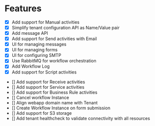 # Features

- [x] Add support for Manual activities
- [x] Simplify tenant configuration API as Name/Value pair
- [x] Add message API
- [x] Add support for Send activities with Email
- [x] UI for managing messages
- [x] UI for managing forms
- [x] UI for configuring SMTP
- [x] Use RabbitMQ for workflow orchestration
- [x] Add Workflow Log
- [x] Add support for Script activities
- [] Add support for Receive activities
- [] Add support for Service activities
- [] Add support for Business Rule activities
- [] Cancel workflow Instance
- [] Align webapp domain name with Tenant
- [] Create Workflow Instance on form submission
- [] Add support for S3 storage
- [] Add tenant healthcheck to validate connectivity with all resources
